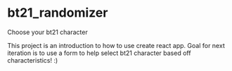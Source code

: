# bt21_randomizer
Choose your bt21 character

This project is an introduction to how to use create react app. Goal for next iteration is to use a form to help select bt21 character based off characteristics! :) 